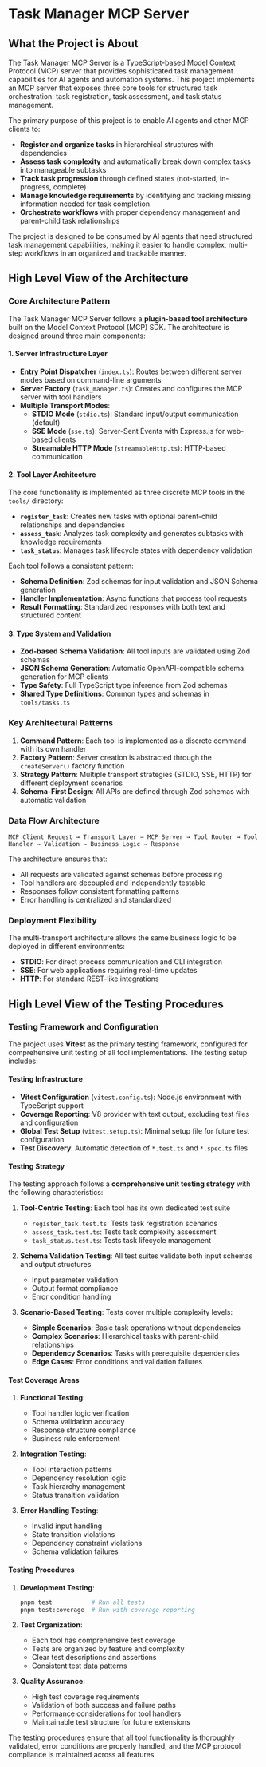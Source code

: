# Task Manager MCP Server

## What the Project is About

The Task Manager MCP Server is a TypeScript-based Model Context Protocol (MCP) server that provides sophisticated task management capabilities for AI agents and automation systems. This project implements an MCP server that exposes three core tools for structured task orchestration: task registration, task assessment, and task status management.

The primary purpose of this project is to enable AI agents and other MCP clients to:

- **Register and organize tasks** in hierarchical structures with dependencies
- **Assess task complexity** and automatically break down complex tasks into manageable subtasks
- **Track task progression** through defined states (not-started, in-progress, complete)
- **Manage knowledge requirements** by identifying and tracking missing information needed for task completion
- **Orchestrate workflows** with proper dependency management and parent-child task relationships

The project is designed to be consumed by AI agents that need structured task management capabilities, making it easier to handle complex, multi-step workflows in an organized and trackable manner.

## High Level View of the Architecture

### Core Architecture Pattern

The Task Manager MCP Server follows a **plugin-based tool architecture** built on the Model Context Protocol (MCP) SDK. The architecture is designed around three main components:

#### 1. Server Infrastructure Layer
- **Entry Point Dispatcher** (`index.ts`): Routes between different server modes based on command-line arguments
- **Server Factory** (`task_manager.ts`): Creates and configures the MCP server with tool handlers
- **Multiple Transport Modes**:
  - **STDIO Mode** (`stdio.ts`): Standard input/output communication (default)
  - **SSE Mode** (`sse.ts`): Server-Sent Events with Express.js for web-based clients
  - **Streamable HTTP Mode** (`streamableHttp.ts`): HTTP-based communication

#### 2. Tool Layer Architecture
The core functionality is implemented as three discrete MCP tools in the `tools/` directory:

- **`register_task`**: Creates new tasks with optional parent-child relationships and dependencies
- **`assess_task`**: Analyzes task complexity and generates subtasks with knowledge requirements
- **`task_status`**: Manages task lifecycle states with dependency validation

Each tool follows a consistent pattern:
- **Schema Definition**: Zod schemas for input validation and JSON Schema generation
- **Handler Implementation**: Async functions that process tool requests
- **Result Formatting**: Standardized responses with both text and structured content

#### 3. Type System and Validation
- **Zod-based Schema Validation**: All tool inputs are validated using Zod schemas
- **JSON Schema Generation**: Automatic OpenAPI-compatible schema generation for MCP clients
- **Type Safety**: Full TypeScript type inference from Zod schemas
- **Shared Type Definitions**: Common types and schemas in `tools/tasks.ts`

### Key Architectural Patterns

1. **Command Pattern**: Each tool is implemented as a discrete command with its own handler
2. **Factory Pattern**: Server creation is abstracted through the `createServer()` factory function
3. **Strategy Pattern**: Multiple transport strategies (STDIO, SSE, HTTP) for different deployment scenarios
4. **Schema-First Design**: All APIs are defined through Zod schemas with automatic validation

### Data Flow Architecture

```
MCP Client Request → Transport Layer → MCP Server → Tool Router → Tool Handler → Validation → Business Logic → Response
```

The architecture ensures that:
- All requests are validated against schemas before processing
- Tool handlers are decoupled and independently testable
- Responses follow consistent formatting patterns
- Error handling is centralized and standardized

### Deployment Flexibility

The multi-transport architecture allows the same business logic to be deployed in different environments:
- **STDIO**: For direct process communication and CLI integration
- **SSE**: For web applications requiring real-time updates
- **HTTP**: For standard REST-like integrations

## High Level View of the Testing Procedures

### Testing Framework and Configuration

The project uses **Vitest** as the primary testing framework, configured for comprehensive unit testing of all tool implementations. The testing setup includes:

#### Testing Infrastructure
- **Vitest Configuration** (`vitest.config.ts`): Node.js environment with TypeScript support
- **Coverage Reporting**: V8 provider with text output, excluding test files and configuration
- **Global Test Setup** (`vitest.setup.ts`): Minimal setup file for future test configuration
- **Test Discovery**: Automatic detection of `*.test.ts` and `*.spec.ts` files

#### Testing Strategy

The testing approach follows a **comprehensive unit testing strategy** with the following characteristics:

1. **Tool-Centric Testing**: Each tool has its own dedicated test suite
   - `register_task.test.ts`: Tests task registration scenarios
   - `assess_task.test.ts`: Tests task complexity assessment
   - `task_status.test.ts`: Tests task lifecycle management

2. **Schema Validation Testing**: All test suites validate both input schemas and output structures
   - Input parameter validation
   - Output format compliance
   - Error condition handling

3. **Scenario-Based Testing**: Tests cover multiple complexity levels:
   - **Simple Scenarios**: Basic task operations without dependencies
   - **Complex Scenarios**: Hierarchical tasks with parent-child relationships
   - **Dependency Scenarios**: Tasks with prerequisite dependencies
   - **Edge Cases**: Error conditions and validation failures

#### Test Coverage Areas

1. **Functional Testing**:
   - Tool handler logic verification
   - Schema validation accuracy
   - Response structure compliance
   - Business rule enforcement

2. **Integration Testing**:
   - Tool interaction patterns
   - Dependency resolution logic
   - Task hierarchy management
   - Status transition validation

3. **Error Handling Testing**:
   - Invalid input handling
   - State transition violations
   - Dependency constraint violations
   - Schema validation failures

#### Testing Procedures

1. **Development Testing**:
   ```bash
   pnpm test           # Run all tests
   pnpm test:coverage  # Run with coverage reporting
   ```

2. **Test Organization**:
   - Each tool has comprehensive test coverage
   - Tests are organized by feature and complexity
   - Clear test descriptions and assertions
   - Consistent test data patterns

3. **Quality Assurance**:
   - High test coverage requirements
   - Validation of both success and failure paths
   - Performance considerations for tool handlers
   - Maintainable test structure for future extensions

The testing procedures ensure that all tool functionality is thoroughly validated, error conditions are properly handled, and the MCP protocol compliance is maintained across all features.
